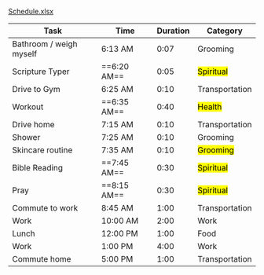 [Schedule.xlsx](https://mysite.aa.com/:x:/g/personal/242924_corpaa_aa_com/EaegniBqw9BDlnabirNaFX4Bc_0aIEk9u1Y2AEit1STe2A?e=MjGIda)

| Task                    | Time     | Duration | Category       |
|-------------------------|----------|----------|----------------|
| Bathroom / weigh myself | 6:13 AM  | 0:07     | Grooming       |
| Scripture Typer         | ==6:20 AM==  | 0:05     | <mark class="hltr-green">Spiritual</mark>      |
| Drive to Gym            | 6:25 AM  | 0:10     | Transportation |
| Workout                 | ==6:35 AM==  | 0:40     | <mark class="hltr-blue">Health</mark>         |
| Drive home              | 7:15 AM  | 0:10     | Transportation |
| Shower                  | 7:25 AM  | 0:10     | Grooming       |
| Skincare routine        | 7:35 AM  | 0:10     | <mark class="hltr-blue">Grooming</mark>       |
| Bible Reading           | ==7:45 AM==  | 0:30     | <mark class="hltr-green">Spiritual</mark>      |
| Pray                    | ==8:15 AM==  | 0:30     | <mark class="hltr-green">Spiritual</mark>      |
| Commute to work         | 8:45 AM  | 1:00     | Transportation |
| Work                    | 10:00 AM | 2:00     | Work           |
| Lunch                   | 12:00 PM | 1:00     | Food           |
| Work                    | 1:00 PM  | 4:00     | Work           |
| Commute home            | 5:00 PM  | 1:00     | Transportation |
